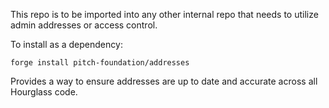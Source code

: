 This repo is to be imported into any other internal repo that needs to utilize admin addresses or access control.  

To install as a dependency:
```
forge install pitch-foundation/addresses
```

Provides a way to ensure addresses are up to date and accurate across all Hourglass code.
